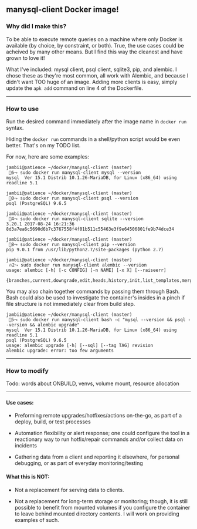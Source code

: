 ## manysql-client Docker image!

### Why did I make this?

To be able to execute remote queries on a machine where only Docker is available (by choice, by constraint, or both).
True, the use cases could be acheived by many other means. But I find this way the cleanest and have grown to love it!

What I've included: mysql client, psql client, sqlite3, pip, and alembic. I chose these as they're most common, all work with Alembic, and because I didn't want TOO huge of an image.
Adding more clients is easy, simply update the `apk add` command on line 4 of the Dockerfile.

---


### How to use

Run the desired command immediately after the image name in `docker run` syntax.

Hiding the `docker run` commands in a shell/python script would be even better. That's on my TODO list.

For now, here are some examples:

```
jambii@patience ~/docker/manysql-client (master)
 🌈6⤳ sudo docker run manysql-client mysql --version
mysql  Ver 15.1 Distrib 10.1.26-MariaDB, for Linux (x86_64) using readline 5.1

jambii@patience ~/docker/manysql-client (master)
 🌈0⤳ sudo docker run manysql-client psql --version
psql (PostgreSQL) 9.6.5

jambii@patience ~/docker/manysql-client (master)
 🌈4⤳ sudo docker run manysql-client sqlite --version
3.20.1 2017-08-24 16:21:36 8d3a7ea6c5690d6b7c3767558f4f01b511c55463e3f9e64506801fe9b74dce34

jambii@patience ~/docker/manysql-client (master)
 🌈8⤳ sudo docker run manysql-client pip --version
pip 9.0.1 from /usr/lib/python2.7/site-packages (python 2.7)

jambii@patience ~/docker/manysql-client (master)
 🔥2⤳ sudo docker run manysql-client alembic --version
usage: alembic [-h] [-c CONFIG] [-n NAME] [-x X] [--raiseerr]
               {branches,current,downgrade,edit,heads,history,init,list_templates,merge,revision,show,stamp,upgrade}
```

You may also chain together commands by passing them through Bash.
Bash could also be used to investigate the container's insides in a pinch if file structure is not immediately clear from build step.

```
jambii@patience ~/docker/manysql-client (master)
 🌈5⤳ sudo docker run manysql-client bash -c "mysql --version && psql --version && alembic upgrade"
mysql  Ver 15.1 Distrib 10.1.26-MariaDB, for Linux (x86_64) using readline 5.1
psql (PostgreSQL) 9.6.5
usage: alembic upgrade [-h] [--sql] [--tag TAG] revision
alembic upgrade: error: too few arguments
```

---


### How to modify 

Todo: words about ONBUILD, venvs, volume mount, resource allocation


---


#### Use cases:

- Preforming remote upgrades/hotfixes/actions on-the-go, as part of a deploy, build, or test processes

- Automation flexibility or alert response; one could configure the tool in a reactionary way to run hotfix/repair commands and/or collect data on incidents

- Gathering data from a client and reporting it elsewhere, for personal debugging, or as part of everyday monitoring/testing



#### What this is NOT:

- Not a replacement for serving data to clients.

- Not a replacement for long-term storage or monitoring; though, it is still possible to benefit from mounted volumes if you configure the container to leave behind mounted directory contents. I will work on providing examples of such.
